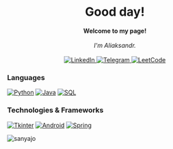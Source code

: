<h1 align="center">Good day!</h1>

<p align="center">
    <b>Welcome to my page!</b><br><br>
    <i>
        I'm Aliaksandr.<br>
    </i><br>
    <a href="https://www.linkedin.com/in/%D0%B0%D0%BB%D0%B5%D0%BA%D1%81%D0%B0%D0%BD%D0%B4%D1%80-%D1%81%D0%B0%D1%85%D0%B0%D1%86%D0%BA%D0%B8%D0%B9-2a505a271/">
        <img src="https://img.shields.io/badge/LinkedIn-blue?style=flat-square&logo=linkedin" alt="LinkedIn">
    </a>
    <a href="https://t.me/sanyajo">
        <img src="https://img.shields.io/badge/Telegram-blue?style=flat-square&logo=telegram&logoColor=white" alt="Telegram">
    </a>
    <a href="https://leetcode.com/Sanyajo/">
        <img src="https://img.shields.io/badge/LeetCode-blue?style=flat-square&logo=LeetCode" alt="LeetCode">
    </a>
</p>

### Languages
[![Python](https://img.shields.io/badge/Python-blue?style=for-the-badge&logo=Python)]()
[![Java](https://img.shields.io/badge/java-orange?style=for-the-badge&logo=openjdk)](https://github.com/Sanyajo/JavaTutor)
[![SQL](https://img.shields.io/badge/sql-purple?style=for-the-badge&logo=mysql)](https://github.com/Sanyajo)

### Technologies & Frameworks
[![Tkinter](https://img.shields.io/badge/tkinter-yellow?style=for-the-badge&logo=tkinter)](https://github.com/Sanyajo)
[![Android](https://img.shields.io/badge/android-orange?style=for-the-badge&logo=android)](https://github.com/Sanyajo)
[![Spring](https://img.shields.io/badge/Spring-green?style=for-the-badge&logo=Spring)](https://github.com/Sanyajo)

<p><img align="center" src="https://github-readme-stats.vercel.app/api/top-langs?username=sanyajo&show_icons=true&locale=en&layout=compact" alt="sanyajo" /></p>
